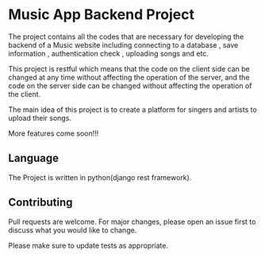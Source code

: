 # Music App Backend Project

The project contains all the codes that are necessary for developing the backend of a 
Music website including connecting to a database , save information , authentication check , uploading songs and etc.


This project is restful which means that the code on the client side can be changed at any time without affecting the operation of the server, and the code on the server side can be changed without affecting the operation of the client.


The main idea of this project is to create a platform for singers and artists to upload their songs.

More features come soon!!!

## Language

The Project is written in python(django rest framework).


## Contributing
Pull requests are welcome. For major changes, please open an issue first to discuss what you would like to change.

Please make sure to update tests as appropriate.
